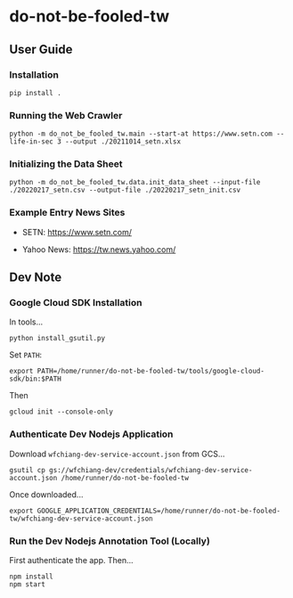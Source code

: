 # do-not-be-fooled-tw 

## User Guide 

### Installation 
```
pip install .
```

### Running the Web Crawler 
```
python -m do_not_be_fooled_tw.main --start-at https://www.setn.com --life-in-sec 3 --output ./20211014_setn.xlsx 
```

### Initializing the Data Sheet 
```
python -m do_not_be_fooled_tw.data.init_data_sheet --input-file ./20220217_setn.csv --output-file ./20220217_setn_init.csv 
```

### Example Entry News Sites 

* SETN: https://www.setn.com/  

* Yahoo News: https://tw.news.yahoo.com/ 

## Dev Note 

### Google Cloud SDK Installation 

In tools... 

```
python install_gsutil.py
```

Set `PATH`: 

```
export PATH=/home/runner/do-not-be-fooled-tw/tools/google-cloud-sdk/bin:$PATH
```

Then 

```
gcloud init --console-only 
```

### Authenticate Dev Nodejs Application 

Download `wfchiang-dev-service-account.json` from GCS... 

```
gsutil cp gs://wfchiang-dev/credentials/wfchiang-dev-service-account.json /home/runner/do-not-be-fooled-tw
```

Once downloaded... 

```
export GOOGLE_APPLICATION_CREDENTIALS=/home/runner/do-not-be-fooled-tw/wfchiang-dev-service-account.json
```

### Run the Dev Nodejs Annotation Tool (Locally)

First authenticate the app. Then... 

```
npm install 
npm start
```